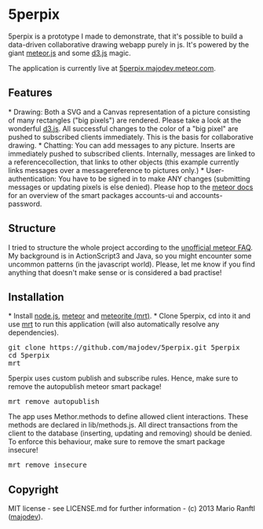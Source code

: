 <h1>5perpix</h1>
5perpix is a prototype I made to demonstrate, that it's possible to build a data-driven collaborative drawing webapp purely in js. It's powered by the giant <a href="http://www.meteor.com">meteor.js</a> and some <a href="http://d3js.org/">d3.js</a> magic.

The application is currently live at <a href="http://5perpix.majodev.meteor.com">5perpix.majodev.meteor.com</a>.

<h2>Features</h2>
* Drawing: Both a SVG and a Canvas representation of a picture consisting of many rectangles ("big pixels") are rendered. Please take a look at the wonderful <a href="http://d3js.org/">d3.js</a>. All successful changes to the color of a "big pixel" are pushed to subscribed clients immediately. This is the basis for collaborative drawing.
* Chatting: You can add messages to any picture. Inserts are immediately pushed to subscribed clients. Internally, messages are linked to a referencecollection, that links to other objects (this example currently links messages over a messagereference to pictures only.)
* User-authentication: You have to be signed in to make ANY changes (submitting messages or updating pixels is else denied). Please hop to the <a href="http://docs.meteor.com/#accounts_api">meteor docs</a> for an overview of the smart packages accounts-ui and accounts-password.

<h2>Structure</h2>
I tried to structure the whole project according to the <a href="https://github.com/oortcloud/unofficial-meteor-faq">unofficial meteor FAQ</a>. My background is in ActionScript3 and Java, so you might encounter some uncommon patterns (in the javascript world). Please, let me know if you find anything that doesn't make sense or is considered a bad practise!

<h2>Installation</h2>
* Install <a href="http://nodejs.org/">node.js</a>, <a href="http://meteor.com/">meteor</a> and <a href="https://github.com/oortcloud/meteorite">meteorite (mrt)</a>. 
* Clone 5perpix, cd into it and use <a href="https://github.com/oortcloud/meteorite">mrt</a> to run this application (will also automatically resolve any dependencies).
<pre>
git clone https://github.com/majodev/5perpix.git 5perpix
cd 5perpix
mrt
</pre>

5perpix uses custom publish and subscribe rules. Hence, make sure to remove the autopublish meteor smart package!
<pre>mrt remove autopublish</pre>

The app uses Methor.methods to define allowed client interactions. These methods are declared in lib/methods.js. All direct transactions from the client to the database (inserting, updating and removing) should be denied. To enforce this behaviour, make sure to remove the smart package insecure! 
<pre>mrt remove insecure</pre>

<h2>Copyright</h2>
MIT license - see LICENSE.md for further information -
(c) 2013 Mario Ranftl (<a href="http://www.majodev.com">majodev</a>).